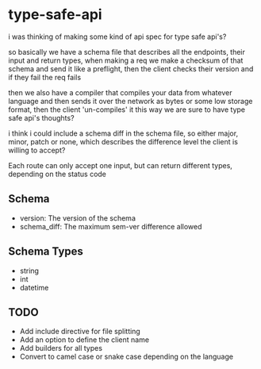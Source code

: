 # type-safe-api

i was thinking of making some kind of api spec for type safe api's?

so basically we have a schema file that describes all the endpoints, their input and return types, when making a req we make a checksum of that schema and send it like a preflight, then the client checks their version and if they fail the req fails

then we also have a compiler that compiles your data from whatever language and then sends it over the network as bytes or some low storage format, then the client 'un-compiles' it this way we are sure to have type safe api's thoughts?

i think i could include a schema diff in the schema file, so either major, minor, patch or none, which describes the difference level the client is willing to accept?


Each route can only accept one input, but can return different types, 
depending on the status code

## Schema

- version: The version of the schema
- schema_diff: The maximum sem-ver difference allowed

## Schema Types

- string
- int
- datetime

## TODO

- Add include directive for file splitting
- Add an option to define the client name
- Add builders for all types
- Convert to camel case or snake case depending on the language